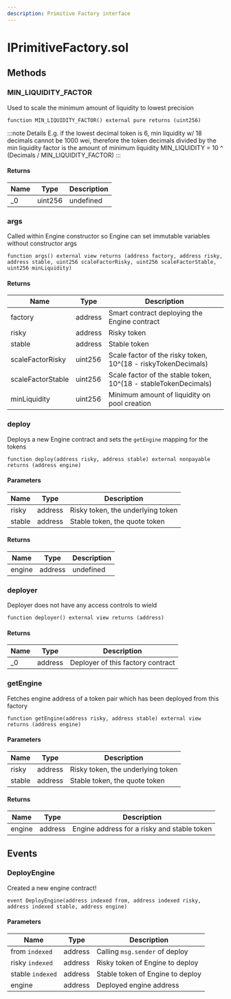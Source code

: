 ```yaml
---
description: Primitive Factory interface
---
```


# IPrimitiveFactory.sol





## Methods

### MIN_LIQUIDITY_FACTOR

Used to scale the minimum amount of liquidity to lowest precision

```solidity title="Solidity"
function MIN_LIQUIDITY_FACTOR() external pure returns (uint256)
```


:::note Details
E.g. if the lowest decimal token is 6, min liquidity w/ 18 decimals                 cannot be 1000 wei, therefore the token decimals                 divided by the min liquidity factor is the amount of minimum liquidity                 MIN_LIQUIDITY = 10 ^ (Decimals / MIN_LIQUIDITY_FACTOR)
:::



#### Returns

| Name | Type | Description |
|---|---|---|
| _0 | uint256 | undefined

### args

Called within Engine constructor so Engine can set immutable                            variables without constructor args

```solidity title="Solidity"
function args() external view returns (address factory, address risky, address stable, uint256 scaleFactorRisky, uint256 scaleFactorStable, uint256 minLiquidity)
```





#### Returns

| Name | Type | Description |
|---|---|---|
| factory | address |            Smart contract deploying the Engine contract
| risky | address |              Risky token
| stable | address |             Stable token
| scaleFactorRisky | uint256 |   Scale factor of the risky token, 10^(18 - riskyTokenDecimals)
| scaleFactorStable | uint256 |  Scale factor of the stable token, 10^(18 - stableTokenDecimals)
| minLiquidity | uint256 |       Minimum amount of liquidity on pool creation

### deploy

Deploys a new Engine contract and sets the `getEngine` mapping for the tokens

```solidity title="Solidity"
function deploy(address risky, address stable) external nonpayable returns (address engine)
```




#### Parameters

| Name | Type | Description |
|---|---|---|
| risky | address | Risky token, the underlying token
| stable | address | Stable token, the quote token

#### Returns

| Name | Type | Description |
|---|---|---|
| engine | address | undefined

### deployer

Deployer does not have any access controls to wield

```solidity title="Solidity"
function deployer() external view returns (address)
```





#### Returns

| Name | Type | Description |
|---|---|---|
| _0 | address | Deployer of this factory contract

### getEngine

Fetches engine address of a token pair which has been deployed from this factory

```solidity title="Solidity"
function getEngine(address risky, address stable) external view returns (address engine)
```




#### Parameters

| Name | Type | Description |
|---|---|---|
| risky | address | Risky token, the underlying token
| stable | address | Stable token, the quote token

#### Returns

| Name | Type | Description |
|---|---|---|
| engine | address |  Engine address for a risky and stable token



## Events

### DeployEngine

Created a new engine contract!

```solidity title="Solidity"
event DeployEngine(address indexed from, address indexed risky, address indexed stable, address engine)
```




#### Parameters

| Name | Type | Description |
|---|---|---|
| from `indexed` | address | Calling `msg.sender` of deploy |
| risky `indexed` | address | Risky token of Engine to deploy |
| stable `indexed` | address | Stable token of Engine to deploy |
| engine  | address | Deployed engine address |



